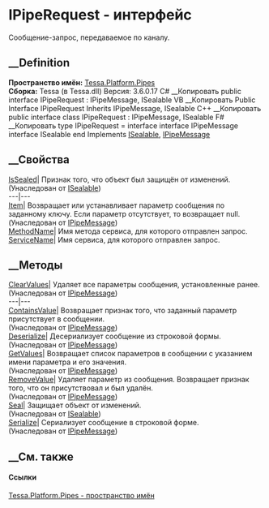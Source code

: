 # IPipeRequest - интерфейс
Сообщение-запрос, передаваемое по каналу.
## __Definition
 **Пространство имён:** [Tessa.Platform.Pipes](N_Tessa_Platform_Pipes.htm)  
 **Сборка:** Tessa (в Tessa.dll) Версия: 3.6.0.17
C# __Копировать
     public interface IPipeRequest : IPipeMessage, 
    	ISealable
VB __Копировать
     Public Interface IPipeRequest
    	Inherits IPipeMessage, ISealable
C++ __Копировать
     public interface class IPipeRequest : IPipeMessage, 
    	ISealable
F# __Копировать
     type IPipeRequest = 
        interface
            interface IPipeMessage
            interface ISealable
        end
Implements
    [ISealable](T_Tessa_Platform_ISealable.htm), [IPipeMessage](T_Tessa_Platform_Pipes_IPipeMessage.htm)
##  __Свойства
[IsSealed](P_Tessa_Platform_ISealable_IsSealed.htm)| Признак того, что объект
был защищён от изменений.  
(Унаследован от [ISealable](T_Tessa_Platform_ISealable.htm))  
---|---  
[Item](P_Tessa_Platform_Pipes_IPipeMessage_Item.htm)|  Возвращает или
устанавливает параметр сообщения по заданному ключу. Если параметр
отсутствует, то возвращает null.  
(Унаследован от [IPipeMessage](T_Tessa_Platform_Pipes_IPipeMessage.htm))  
[MethodName](P_Tessa_Platform_Pipes_IPipeRequest_MethodName.htm)|  Имя метода
сервиса, для которого отправлен запрос.  
[ServiceName](P_Tessa_Platform_Pipes_IPipeRequest_ServiceName.htm)|  Имя
сервиса, для которого отправлен запрос.  
## __Методы
[ClearValues](M_Tessa_Platform_Pipes_IPipeMessage_ClearValues.htm)|  Удаляет
все параметры сообщения, установленные ранее.  
(Унаследован от [IPipeMessage](T_Tessa_Platform_Pipes_IPipeMessage.htm))  
---|---  
[ContainsValue](M_Tessa_Platform_Pipes_IPipeMessage_ContainsValue.htm)|
Возвращает признак того, что заданный параметр присутствует в сообщении.  
(Унаследован от [IPipeMessage](T_Tessa_Platform_Pipes_IPipeMessage.htm))  
[Deserialize](M_Tessa_Platform_Pipes_IPipeMessage_Deserialize.htm)|
Десериализует сообщение из строковой формы.  
(Унаследован от [IPipeMessage](T_Tessa_Platform_Pipes_IPipeMessage.htm))  
[GetValues](M_Tessa_Platform_Pipes_IPipeMessage_GetValues.htm)|  Возвращает
список параметров в сообщении с указанием имени параметра и его значения.  
(Унаследован от [IPipeMessage](T_Tessa_Platform_Pipes_IPipeMessage.htm))  
[RemoveValue](M_Tessa_Platform_Pipes_IPipeMessage_RemoveValue.htm)|  Удаляет
параметр из сообщения. Возвращает признак того, что он присутствовал и был
удалён.  
(Унаследован от [IPipeMessage](T_Tessa_Platform_Pipes_IPipeMessage.htm))  
[Seal](M_Tessa_Platform_ISealable_Seal.htm)| Защищает объект от изменений.  
(Унаследован от [ISealable](T_Tessa_Platform_ISealable.htm))  
[Serialize](M_Tessa_Platform_Pipes_IPipeMessage_Serialize.htm)|  Сериализует
сообщение в строковой форме.  
(Унаследован от [IPipeMessage](T_Tessa_Platform_Pipes_IPipeMessage.htm))  
##  __См. также
#### Ссылки
[Tessa.Platform.Pipes - пространство имён](N_Tessa_Platform_Pipes.htm)
